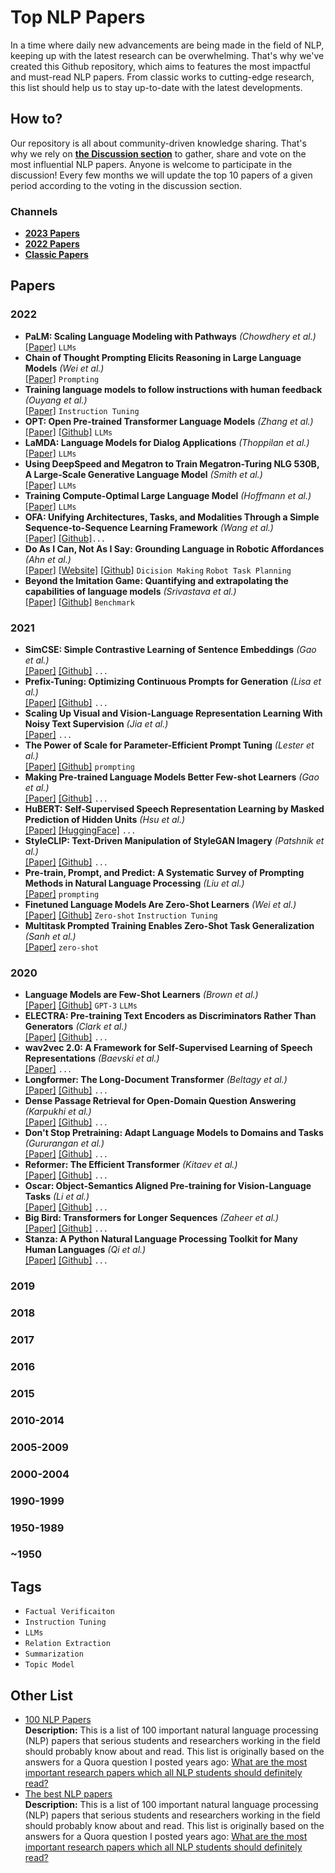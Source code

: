 # Top NLP Papers

In a time where daily new advancements are being made in the field of NLP, keeping up with the latest research can be overwhelming. That's why we've created this Github repository, which aims to features the most impactful and must-read NLP papers. From classic works to cutting-edge research, this list should help us to stay up-to-date with the latest developments.

## How to?
Our repository is all about community-driven knowledge sharing. That's why we rely on [**the Discussion section**](https://github.com/vufu/top-nlp-papers/discussions) to gather, share and vote on the most influential NLP papers. Anyone is welcome to participate in the discussion! Every few months we will update the top 10 papers of a given period according to the voting in the discussion section. 

### Channels
- [**2023 Papers**](https://github.com/vufu/top-nlp-papers/discussions/1)  
- [**2022 Papers**](https://github.com/vufu/top-nlp-papers/discussions/2)  
- [**Classic Papers**](https://github.com/vufu/top-nlp-papers/discussions/3)  


## Papers
### 2022
- **PaLM: Scaling Language Modeling with Pathways** _(Chowdhery et al.)_  
[[Paper]](https://arxiv.org/abs/2204.02311) `LLMs`
- **Chain of Thought Prompting Elicits Reasoning in Large Language Models**  _(Wei et al.)_  
[[Paper]](https://arxiv.org/abs/2201.11903) `Prompting`
- **Training language models to follow instructions with human feedback** _(Ouyang et al.)_  
[[Paper]](https://arxiv.org/abs/2203.02155) `Instruction Tuning`
- **OPT: Open Pre-trained Transformer Language Models** _(Zhang et al.)_  
[[Paper]](https://arxiv.org/abs/2205.01068) [[Github]](https://github.com/facebookresearch/metaseq) `LLMs`
- **LaMDA: Language Models for Dialog Applications** _(Thoppilan et al.)_  
[[Paper]](https://arxiv.org/abs/2201.08239) `LLMs` 
- **Using DeepSpeed and Megatron to Train Megatron-Turing NLG 530B, A Large-Scale Generative Language Model** _(Smith et al.)_  
[[Paper]](https://arxiv.org/abs/2201.11990) `LLMs` 
- **Training Compute-Optimal Large Language Model** _(Hoffmann et al.)_  
[[Paper]](https://arxiv.org/abs/2203.15556) `LLMs`  
- **OFA: Unifying Architectures, Tasks, and Modalities Through a Simple Sequence-to-Sequence Learning Framework** _(Wang et al.)_  
[[Paper]]() [[Github]](https://github.com/ofa-sys/ofa)`...` 
- **Do As I Can, Not As I Say: Grounding Language in Robotic Affordances** _(Ahn et al.)_  
[[Paper]](https://arxiv.org/abs/2204.01691) [[Website]](https://say-can.github.io/) [[Github]](https://github.com/google-research/google-research/tree/master/saycan) `Dicision Making` `Robot Task Planning` 
- **Beyond the Imitation Game: Quantifying and extrapolating the capabilities of language models** _(Srivastava et al.)_  
[[Paper]](https://arxiv.org/abs/2206.04615) [[Github]](https://github.com/google/BIG-bench) `Benchmark` 



### 2021
- **SimCSE: Simple Contrastive Learning of Sentence Embeddings** _(Gao et al.)_  
[[Paper]](https://arxiv.org/abs/2104.08821v4) [[Github]](https://github.com/princeton-nlp/SimCSE) `...`  
- **Prefix-Tuning: Optimizing Continuous Prompts for Generation** _(Lisa et al.)_  
[[Paper]](https://arxiv.org/abs/2101.00190v1) [[Github]](https://github.com/XiangLi1999/PrefixTuning) `...`  
- **Scaling Up Visual and Vision-Language Representation Learning With Noisy Text Supervision** _(Jia et al.)_  
[[Paper]](https://arxiv.org/abs/2102.05918v2) `...`  
- **The Power of Scale for Parameter-Efficient Prompt Tuning** _(Lester et al.)_  
[[Paper]](https://arxiv.org/abs/2104.08691v2) [[Github]](https://github.com/google-research/prompt-tuning) `prompting`  
- **Making Pre-trained Language Models Better Few-shot Learners** _(Gao et al.)_  
[[Paper]](https://arxiv.org/abs/2101.00190v1)  [[Github]](https://github.com/princeton-nlp/LM-BFF) `...`  
- **HuBERT: Self-Supervised Speech Representation Learning by Masked Prediction of Hidden Units** _(Hsu et al.)_  
[[Paper]](https://arxiv.org/abs/2106.07447v1) [[HuggingFace]](https://huggingface.co/docs/transformers/model_doc/hubert) `...`  
- **StyleCLIP: Text-Driven Manipulation of StyleGAN Imagery** _(Patshnik et al.)_  
[[Paper]](https://arxiv.org/abs/2103.17249v1) [[Github]](https://github.com/orpatashnik/StyleCLIP) `...`  
- **Pre-train, Prompt, and Predict: A Systematic Survey of Prompting Methods in Natural Language Processing** _(Liu et al.)_  
[[Paper]](https://arxiv.org/abs/2107.13586v1) `prompting`  
- **Finetuned Language Models Are Zero-Shot Learners** _(Wei et al.)_  
[[Paper]](https://arxiv.org/abs/2109.01652v5) [[Github]](https://github.com/google-research/flan) `Zero-shot` `Instruction Tuning`  
- **Multitask Prompted Training Enables Zero-Shot Task Generalization** _(Sanh et al.)_  
[[Paper]](https://arxiv.org/abs/2110.08207v3) `zero-shot`  

### 2020
- **Language Models are Few-Shot Learners** _(Brown et al.)_  
[[Paper]](https://arxiv.org/abs/2005.14165v4) [[Github]](https://github.com/openai/gpt-3) `GPT-3` `LLMs`  
- **ELECTRA: Pre-training Text Encoders as Discriminators Rather Than Generators** _(Clark et al.)_  
[[Paper]](https://arxiv.org/abs/2003.10555v1) [[Github]](https://github.com/google-research/electra) `...`  
- **wav2vec 2.0: A Framework for Self-Supervised Learning of Speech Representations**  _(Baevski et al.)_  
[[Paper]](https://arxiv.org/abs/2006.11477v3) `...`  
- **Longformer: The Long-Document Transformer** _(Beltagy et al.)_  
[[Paper]](https://arxiv.org/abs/2004.05150v2) [[Github]](https://github.com/allenai/longformer) `...`  
- **Dense Passage Retrieval for Open-Domain Question Answering** _(Karpukhi et al.)_  
[[Paper]](https://arxiv.org/abs/2004.04906v3) [[Github]](https://github.com/facebookresearch/DPR) `...`  
- **Don't Stop Pretraining: Adapt Language Models to Domains and Tasks** _(Gururangan et al.)_  
[[Paper]](https://arxiv.org/abs/2004.10964v3) [[Github]](https://github.com/allenai/dont-stop-pretraining) `...`  
- **Reformer: The Efficient Transformer** _(Kitaev et al.)_  
[[Paper]](https://arxiv.org/abs/2001.04451v2) [[Github]](https://github.com/google/trax/tree/master/trax/models/reformer) `...`  
- **Oscar: Object-Semantics Aligned Pre-training for Vision-Language Tasks** _(Li et al.)_  
[[Paper]](https://arxiv.org/abs/2004.06165v5) [[Github]](https://github.com/microsoft/Oscar) `...`  
- **Big Bird: Transformers for Longer Sequences** _(Zaheer et al.)_  
[[Paper]](https://arxiv.org/abs/2007.14062v2) [[Github]](https://github.com/google-research/bigbird) `...`  
- **Stanza: A Python Natural Language Processing Toolkit for Many Human Languages** _(Qi et al.)_  
[[Paper]](https://arxiv.org/abs/2003.07082v2) [[Github]](https://github.com/stanfordnlp/stanza) `...`  

### 2019
### 2018
### 2017
### 2016
### 2015
### 2010-2014
### 2005-2009
### 2000-2004
### 1990-1999
### 1950-1989
### ~1950

## Tags
- `Factual Verificaiton`
- `Instruction Tuning`
- `LLMs`
- `Relation Extraction`
- `Summarization`
- `Topic Model`

## Other List
- [100 NLP Papers](https://github.com/mhagiwara/100-nlp-papers)  
  **Description:** This is a list of 100 important natural language processing (NLP) papers that serious students and researchers working in the field should probably know about and read. This list is originally based on the answers for a Quora question I posted years ago: [What are the most important research papers which all NLP students should definitely read?](https://www.quora.com/What-are-the-most-important-research-papers-which-all-NLP-students-should-definitely-read-Why)
- [The best NLP papers](https://thebestnlppapers.com/)  
**Description:** This is a list of 100 important natural language processing (NLP) papers that serious students and researchers working in the field should probably know about and read. This list is originally based on the answers for a Quora question I posted years ago: [What are the most important research papers which all NLP students should definitely read?](https://www.quora.com/What-are-the-most-important-research-papers-which-all-NLP-students-should-definitely-read-Why)

